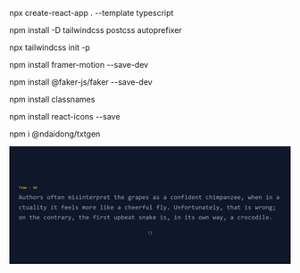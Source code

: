 npx create-react-app . --template typescript

npm install -D tailwindcss postcss autoprefixer

npx tailwindcss init -p

npm install framer-motion --save-dev

npm install @faker-js/faker --save-dev

npm install classnames

npm install react-icons --save

npm i @ndaidong/txtgen

![alt text](image.png)